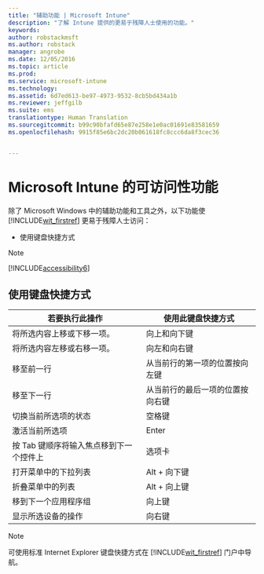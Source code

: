 ```yaml
---
title: "辅助功能 | Microsoft Intune"
description: "了解 Intune 提供的更易于残障人士使用的功能。"
keywords: 
author: robstackmsft
ms.author: robstack
manager: angrobe
ms.date: 12/05/2016
ms.topic: article
ms.prod: 
ms.service: microsoft-intune
ms.technology: 
ms.assetid: 6d7ed613-be97-4973-9532-8cb5bd434a1b
ms.reviewer: jeffgilb
ms.suite: ems
translationtype: Human Translation
ms.sourcegitcommit: b99c90bfafd65e87e258e1e0ac01691e83581659
ms.openlocfilehash: 9915f85e6bc2dc20b061618fc8ccc6da8f3cec36


---
```


# <a name="accessibility-features-of-microsoft-intune"></a>Microsoft Intune 的可访问性功能
除了 Microsoft Windows 中的辅助功能和工具之外，以下功能使 [!INCLUDE[wit_firstref](./includes/wit_firstref_md.md)] 更易于残障人士访问：

-   使用键盘快捷方式

> [!NOTE]
> [!INCLUDE[accessibility6](./includes/accessibility6_md.md)]

## <a name="using-keyboard-shortcuts"></a>使用键盘快捷方式

|若要执行此操作|使用此键盘快捷方式|
|--------------|------------------------------|
|将所选内容上移或下移一项。|向上和向下键|
|将所选内容左移或右移一项。|向左和向右键|
|移至前一行|从当前行的第一项的位置按向左键|
|移至下一行|从当前行的最后一项的位置按向右键|
|切换当前所选项的状态|空格键|
|激活当前所选项|Enter|
|按 Tab 键顺序将输入焦点移到下一个控件上|选项卡|
|打开菜单中的下拉列表|Alt + 向下键|
|折叠菜单中的列表|Alt + 向上键|
|移到下一个应用程序组|向上键|
|显示所选设备的操作|向右键|
> [!NOTE]
> 可使用标准 Internet Explorer 键盘快捷方式在 [!INCLUDE[wit_firstref](./includes/wit_firstref_md.md)] 门户中导航。



<!--HONumber=Dec16_HO1-->


